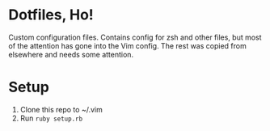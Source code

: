 # Dotfiles, Ho!

Custom configuration files. Contains config for zsh and other files, but most of the attention has gone into the Vim config. The rest was copied from elsewhere and needs some attention.

# Setup

1. Clone this repo to ~/.vim
2.  Run `ruby setup.rb`
